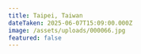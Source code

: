 ```yaml
---
title: Taipei, Taiwan
dateTaken: 2025-06-07T15:09:00.000Z
image: /assets/uploads/000066.jpg
featured: false
---
```

